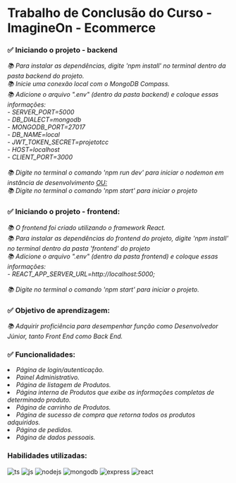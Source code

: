 # <h1> Trabalho de Conclusão do Curso - ImagineOn - Ecommerce</h1>

### ✅ Iniciando o projeto - backend

<p>
  <em>
    📚 Para instalar as dependências, digite 'npm install' no terminal dentro da pasta backend do projeto.<br>
    📚 Inicie uma conexão local com o MongoDB Compass.<br>
    📚 Adicione o arquivo ".env" (dentro da pasta backend) e coloque essas informações: <br>
      -  SERVER_PORT=5000<br>
      -  DB_DIALECT=mongodb<br>
      -  MONGODB_PORT=27017<br>
      -  DB_NAME=local<br>
      -  JWT_TOKEN_SECRET=projetotcc<br>
      -  HOST=localhost<br>
      -  CLIENT_PORT=3000<br><br>
     📚 Digite no terminal o comando 'npm run dev' para iniciar o nodemon em instância de desenvolvimento <u>OU:</u><br>
     📚 Digite no terminal o comando 'npm start' para iniciar o projeto<br>
  </em>
</p>

### ✅ Iniciando o projeto - frontend:

<p>
  <em>
    📚 O frontend foi criado utilizando o framework React.<br>
    📚 Para instalar as dependências do frontend do projeto, digite 'npm install' no terminal dentro da pasta 'frontend' do projeto<br>
    📚 Adicione o arquivo ".env" (dentro da pasta frontend) e coloque essas informações: <br>
      -  REACT_APP_SERVER_URL=http://localhost:5000;<br><br>
    📚  Digite no terminal o comando 'npm start' para iniciar o projeto.<br>
  </em>
</p>

### ✅ Objetivo de aprendizagem:

<p>
  <em>
    📚 Adquirir proficiência para desempenhar função como Desenvolvedor Júnior, tanto Front End como Back End. <br>
  </em>
</p>

### ✅ Funcionalidades:

<p>
  <em>
    <li> Página de login/autenticação.<br>
    <li> Painel Administrativo.<br>
    <li> Página de listagem de Produtos.<br>
    <li> Página interna de Produtos que exibe as informações completas de determinado produto.<br>
    <li> Página de carrinho de Produtos.<br>
    <li> Página de sucesso de compra que retorna todos os produtos adquiridos.<br>
    <li> Página de pedidos.<br>
    <li> Página de dados pessoais.<br>
  </em>
</p>

### Habilidades utilizadas:
<div style="display: inline_block">
  <img align="center" alt="ts" src="https://img.shields.io/badge/TypeScript-007ACC?style=for-the-badge&logo=typescript&logoColor=white" >
  <img align="center" alt="js" src="https://img.shields.io/badge/JavaScript-F7DF1E?style=for-the-badge&logo=javascript&logoColor=black" >
  <img align="center" alt="nodejs" src="https://img.shields.io/badge/Node.js-339933?style=for-the-badge&logo=nodedotjs&logoColor=white" />
  <img align="center" alt="mongodb" src="https://img.shields.io/badge/MongoDB-4EA94B?style=for-the-badge&logo=mongodb&logoColor=white" />
  <img align="center" alt="express" src="https://img.shields.io/badge/Express.js-000000?style=for-the-badge&logo=express&logoColor=white" />
  <img align="center" alt="react" src="https://img.shields.io/badge/React-20232A?style=for-the-badge&logo=react&logoColor=61DAFB" />
  <br>
</div>

